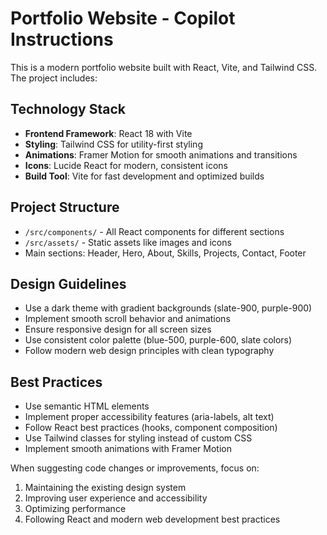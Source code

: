 <!-- Use this file to provide workspace-specific custom instructions to Copilot. For more details, visit https://code.visualstudio.com/docs/copilot/copilot-customization#_use-a-githubcopilotinstructionsmd-file -->

# Portfolio Website - Copilot Instructions

This is a modern portfolio website built with React, Vite, and Tailwind CSS. The project includes:

## Technology Stack
- **Frontend Framework**: React 18 with Vite
- **Styling**: Tailwind CSS for utility-first styling
- **Animations**: Framer Motion for smooth animations and transitions
- **Icons**: Lucide React for modern, consistent icons
- **Build Tool**: Vite for fast development and optimized builds

## Project Structure
- `/src/components/` - All React components for different sections
- `/src/assets/` - Static assets like images and icons
- Main sections: Header, Hero, About, Skills, Projects, Contact, Footer

## Design Guidelines
- Use a dark theme with gradient backgrounds (slate-900, purple-900)
- Implement smooth scroll behavior and animations
- Ensure responsive design for all screen sizes
- Use consistent color palette (blue-500, purple-600, slate colors)
- Follow modern web design principles with clean typography

## Best Practices
- Use semantic HTML elements
- Implement proper accessibility features (aria-labels, alt text)
- Follow React best practices (hooks, component composition)
- Use Tailwind classes for styling instead of custom CSS
- Implement smooth animations with Framer Motion

When suggesting code changes or improvements, focus on:
1. Maintaining the existing design system
2. Improving user experience and accessibility
3. Optimizing performance
4. Following React and modern web development best practices
